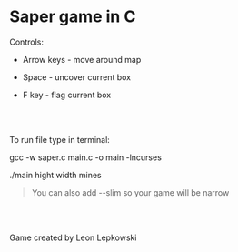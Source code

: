 # Saper game in C


Controls:

* Arrow keys - move around map

* Space - uncover current box

* F key - flag current box

<br />
<br />

To run file type in terminal:

gcc -w saper.c main.c -o main -lncurses

./main hight width mines

>You can also add --slim so your game will be narrow

<br />
<br />

Game created by Leon Lepkowski

